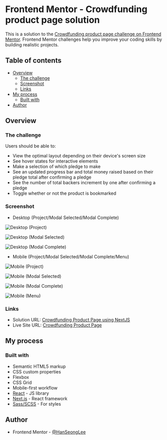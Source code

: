 # Frontend Mentor - Crowdfunding product page solution

This is a solution to the [Crowdfunding product page challenge on Frontend Mentor](https://www.frontendmentor.io/challenges/crowdfunding-product-page-7uvcZe7ZR). Frontend Mentor challenges help you improve your coding skills by building realistic projects.

## Table of contents

- [Overview](#overview)
    - [The challenge](#the-challenge)
    - [Screenshot](#screenshot)
    - [Links](#links)
- [My process](#my-process)
    - [Built with](#built-with)
- [Author](#author)

## Overview

### The challenge

Users should be able to:

- View the optimal layout depending on their device's screen size
- See hover states for interactive elements
- Make a selection of which pledge to make
- See an updated progress bar and total money raised based on their pledge total after confirming a pledge
- See the number of total backers increment by one after confirming a pledge
- Toggle whether or not the product is bookmarked

### Screenshot
* Desktop (Project/Modal Selected/Modal Complete)

![Desktop (Project)](./screenshots/desktop-project.png)

![Desktop (Modal Selected)](./screenshots/desktop-modal-selected.png)

![Desktop (Modal Complete)](./screenshots/desktop-modal-complete.png)

* Mobile (Project/Modal Selected/Modal Complete/Menu)

![Mobile (Project)](./screenshots/mobile-project.png)

![Mobile (Modal Selected)](./screenshots/mobile-modal-selected.png)

![Mobile (Modal Complete)](./screenshots/mobile-modal-complete.png)

![Mobile (Menu)](./screenshots/mobile-menu.png)

### Links

- Solution URL: [Crowdfunding Product Page using NextJS](https://www.frontendmentor.io/solutions/crowdfunding-product-page-using-nextjs-JdYRh-Ojvr)
- Live Site URL: [Crowdfunding Product Page](https://crowdfunding-product-page-hanseonglee.vercel.app)

## My process

### Built with

- Semantic HTML5 markup
- CSS custom properties
- Flexbox
- CSS Grid
- Mobile-first workflow
- [React](https://reactjs.org/) - JS library
- [Next.js](https://nextjs.org/) - React framework
- [Sass/SCSS](https://sass-lang.com/) - For styles

## Author

- Frontend Mentor - [@HanSeongLee](https://www.frontendmentor.io/profile/HanSeongLee)
